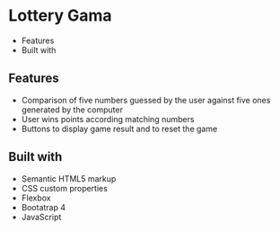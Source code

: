 # Lottery Gama

- Features
- Built with

## Features

- Comparison of five numbers guessed by the user against five ones generated by the computer
- User wins points according matching numbers
- Buttons to display game result and to reset the game
                            

## Built with

- Semantic HTML5 markup
- CSS custom properties
- Flexbox
- Bootatrap 4
- JavaScript